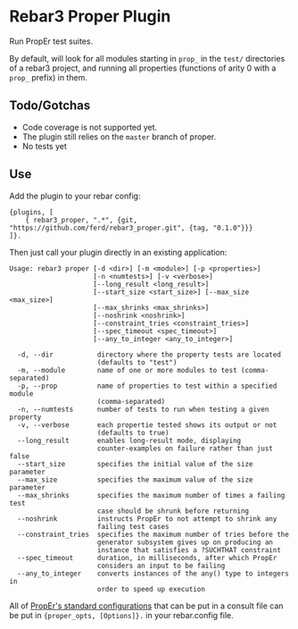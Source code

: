 Rebar3 Proper Plugin
=====

Run PropEr test suites.

By default, will look for all modules starting in `prop_` in the `test/`
directories of a rebar3 project, and running all properties (functions of arity
0 with a `prop_` prefix) in them.

Todo/Gotchas
----

- Code coverage is not supported yet.
- The plugin still relies on the `master` branch of proper.
- No tests yet

Use
---

Add the plugin to your rebar config:

    {plugins, [
        { rebar3_proper, ".*", {git, "https://github.com/ferd/rebar3_proper.git", {tag, "0.1.0"}}}
    ]}.

Then just call your plugin directly in an existing application:

    Usage: rebar3 proper [-d <dir>] [-m <module>] [-p <properties>]
                         [-n <numtests>] [-v <verbose>]
                         [--long_result <long_result>]
                         [--start_size <start_size>] [--max_size <max_size>]
                         [--max_shrinks <max_shrinks>]
                         [--noshrink <noshrink>]
                         [--constraint_tries <constraint_tries>]
                         [--spec_timeout <spec_timeout>]
                         [--any_to_integer <any_to_integer>]
    
      -d, --dir           directory where the property tests are located
                          (defaults to "test")
      -m, --module        name of one or more modules to test (comma-separated)
      -p, --prop          name of properties to test within a specified module
                          (comma-separated)
      -n, --numtests      number of tests to run when testing a given property
      -v, --verbose       each propertie tested shows its output or not
                          (defaults to true)
      --long_result       enables long-result mode, displaying
                          counter-examples on failure rather than just false
      --start_size        specifies the initial value of the size parameter
      --max_size          specifies the maximum value of the size parameter
      --max_shrinks       specifies the maximum number of times a failing test
                          case should be shrunk before returning
      --noshrink          instructs PropEr to not attempt to shrink any
                          failing test cases
      --constraint_tries  specifies the maximum number of tries before the
                          generator subsystem gives up on producing an
                          instance that satisfies a ?SUCHTHAT constraint
      --spec_timeout      duration, in milliseconds, after which PropEr
                          considers an input to be failing
      --any_to_integer    converts instances of the any() type to integers in
                          order to speed up execution

All of [PropEr's standard configurations](http://proper.softlab.ntua.gr/doc/proper.html#Options)
that can be put in a consult file can be put in `{proper_opts, [Options]}.` in your rebar.config file.
